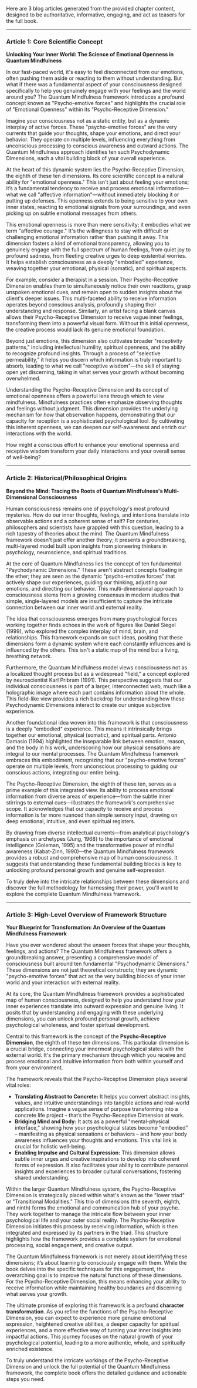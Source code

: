 Here are 3 blog articles generated from the provided chapter content, designed to be authoritative, informative, engaging, and act as teasers for the full book.

---

### Article 1: Core Scientific Concept

 **Unlocking Your Inner World: The Science of Emotional Openness in Quantum Mindfulness**

In our fast-paced world, it's easy to feel disconnected from our emotions, often pushing them aside or reacting to them without understanding. But what if there was a fundamental aspect of your consciousness designed specifically to help you genuinely engage with your feelings and the world around you? The Quantum Mindfulness framework introduces a profound concept known as "Psycho-emotive forces" and highlights the crucial role of "Emotional Openness" within its "Psycho-Receptive Dimension."

Imagine your consciousness not as a static entity, but as a dynamic interplay of active forces. These "psycho-emotive forces" are the very currents that guide your thoughts, shape your emotions, and direct your behavior. They operate on multiple levels, influencing everything from unconscious processing to conscious awareness and outward actions. The Quantum Mindfulness approach identifies ten such Psychodynamic Dimensions, each a vital building block of your overall experience.

At the heart of this dynamic system lies the Psycho-Receptive Dimension, the eighth of these ten dimensions. Its core scientific concept is a natural ability for "emotional openness." This isn't just about feeling your emotions; it’s a fundamental tendency to receive and process emotional information—what we call "affective information"—without immediately blocking it or putting up defenses. This openness extends to being sensitive to your own inner states, reacting to emotional signals from your surroundings, and even picking up on subtle emotional messages from others.

This emotional openness is more than mere sensitivity; it embodies what we term "affective courage." It's the willingness to stay with difficult or challenging emotional information rather than pushing it away. This dimension fosters a kind of emotional transparency, allowing you to genuinely engage with the full spectrum of human feelings, from quiet joy to profound sadness, from fleeting creative urges to deep existential worries. It helps establish consciousness as a deeply "embodied" experience, weaving together your emotional, physical (somatic), and spiritual aspects.

For example, consider a therapist in a session. Their Psycho-Receptive Dimension enables them to simultaneously notice their own reactions, grasp unspoken emotional cues, and remain open to sudden insights about the client's deeper issues. This multi-faceted ability to receive information operates beyond conscious analysis, profoundly shaping their understanding and response. Similarly, an artist facing a blank canvas allows their Psycho-Receptive Dimension to receive vague inner feelings, transforming them into a powerful visual form. Without this initial openness, the creative process would lack its genuine emotional foundation.

Beyond just emotions, this dimension also cultivates broader "receptivity patterns," including intellectual humility, spiritual openness, and the ability to recognize profound insights. Through a process of "selective permeability," it helps you discern which information is truly important to absorb, leading to what we call "receptive wisdom"—the skill of staying open yet discerning, taking in what serves your growth without becoming overwhelmed.

Understanding the Psycho-Receptive Dimension and its concept of emotional openness offers a powerful lens through which to view mindfulness. Mindfulness practices often emphasize observing thoughts and feelings without judgment. This dimension provides the underlying mechanism for *how* that observation happens, demonstrating that our capacity for reception is a sophisticated psychological tool. By cultivating this inherent openness, we can deepen our self-awareness and enrich our interactions with the world.

How might a conscious effort to enhance your emotional openness and receptive wisdom transform your daily interactions and your overall sense of well-being?

---

### Article 2: Historical/Philosophical Origins

 **Beyond the Mind: Tracing the Roots of Quantum Mindfulness's Multi-Dimensional Consciousness**

Human consciousness remains one of psychology's most profound mysteries. How do our inner thoughts, feelings, and intentions translate into observable actions and a coherent sense of self? For centuries, philosophers and scientists have grappled with this question, leading to a rich tapestry of theories about the mind. The Quantum Mindfulness framework doesn't just offer another theory; it presents a groundbreaking, multi-layered model built upon insights from pioneering thinkers in psychology, neuroscience, and spiritual traditions.

At the core of Quantum Mindfulness lies the concept of ten fundamental "Psychodynamic Dimensions." These aren't abstract concepts floating in the ether; they are seen as the dynamic "psycho-emotive forces" that actively shape our experiences, guiding our thinking, adjusting our emotions, and directing our behavior. This multi-dimensional approach to consciousness stems from a growing consensus in modern studies that simple, single-layered models are insufficient to capture the intricate connection between our inner world and external reality.

The idea that consciousness emerges from many psychological forces working together finds echoes in the work of figures like Daniel Siegel (1999), who explored the complex interplay of mind, brain, and relationships. This framework expands on such ideas, positing that these dimensions form a dynamic system where each constantly influences and is influenced by the others. This isn't a static map of the mind but a living, breathing network.

Furthermore, the Quantum Mindfulness model views consciousness not as a localized thought process but as a widespread "field," a concept explored by neuroscientist Karl Pribram (1991). This perspective suggests that our individual consciousness is part of a larger, interconnected web, much like a holographic image where each part contains information about the whole. This field-like view provides a rich backdrop for understanding how these Psychodynamic Dimensions interact to create our unique subjective experience.

Another foundational idea woven into this framework is that consciousness is a deeply "embodied" experience. This means it intrinsically brings together our emotional, physical (somatic), and spiritual parts. Antonio Damasio (1994) highlighted the inseparable link between emotion, reason, and the body in his work, underscoring how our physical sensations are integral to our mental processes. The Quantum Mindfulness framework embraces this embodiment, recognizing that our "psycho-emotive forces" operate on multiple levels, from unconscious processing to guiding our conscious actions, integrating our entire being.

The Psycho-Receptive Dimension, the eighth of these ten, serves as a prime example of this integrated view. Its ability to process emotional information from diverse areas of experience—from the subtle inner stirrings to external cues—illustrates the framework's comprehensive scope. It acknowledges that our capacity to receive and process information is far more nuanced than simple sensory input, drawing on deep emotional, intuitive, and even spiritual registers.

By drawing from diverse intellectual currents—from analytical psychology's emphasis on archetypes (Jung, 1968) to the importance of emotional intelligence (Goleman, 1995) and the transformative power of mindful awareness (Kabat-Zinn, 1990)—the Quantum Mindfulness framework provides a robust and comprehensive map of human consciousness. It suggests that understanding these fundamental building blocks is key to unlocking profound personal growth and genuine self-expression.

To truly delve into the intricate relationships between these dimensions and discover the full methodology for harnessing their power, you'll want to explore the complete Quantum Mindfulness framework.

---

### Article 3: High-Level Overview of Framework Structure

 **Your Blueprint for Transformation: An Overview of the Quantum Mindfulness Framework**

Have you ever wondered about the unseen forces that shape your thoughts, feelings, and actions? The Quantum Mindfulness framework offers a groundbreaking answer, presenting a comprehensive model of consciousness built around ten fundamental "Psychodynamic Dimensions." These dimensions are not just theoretical constructs; they are dynamic "psycho-emotive forces" that act as the very building blocks of your inner world and your interaction with external reality.

At its core, the Quantum Mindfulness framework provides a sophisticated map of human consciousness, designed to help you understand *how* your inner experiences translate into outward expression and genuine living. It posits that by understanding and engaging with these underlying dimensions, you can unlock profound personal growth, achieve psychological wholeness, and foster spiritual development.

Central to this framework is the concept of the **Psycho-Receptive Dimension**, the eighth of these ten dimensions. This particular dimension is a crucial bridge, connecting your innermost psychological states with the external world. It's the primary mechanism through which you receive and process emotional and intuitive information from both within yourself and from your environment.

The framework reveals that the Psycho-Receptive Dimension plays several vital roles:
*   **Translating Abstract to Concrete:** It helps you convert abstract insights, values, and intuitive understandings into tangible actions and real-world applications. Imagine a vague sense of purpose transforming into a concrete life project – that’s the Psycho-Receptive Dimension at work.
*   **Bridging Mind and Body:** It acts as a powerful "mental-physical interface," showing how your psychological states become "embodied" – manifesting as physical sensations or behaviors – and how your body awareness influences your thoughts and emotions. This vital link is crucial for holistic well-being.
*   **Enabling Impulse and Cultural Expression:** This dimension allows subtle inner urges and creative inspirations to develop into coherent forms of expression. It also facilitates your ability to contribute personal insights and experiences to broader cultural conversations, fostering shared understanding.

Within the larger Quantum Mindfulness system, the Psycho-Receptive Dimension is strategically placed within what's known as the "lower triad" or "Transitional Modalities." This trio of dimensions (the seventh, eighth, and ninth) forms the emotional and communication hub of your psyche. They work together to manage the intricate flow between your inner psychological life and your outer social reality. The Psycho-Receptive Dimension initiates this process by receiving information, which is then integrated and expressed by its partners in the triad. This structure highlights how the framework provides a complete system for emotional processing, social engagement, and creative output.

The Quantum Mindfulness framework is not merely about identifying these dimensions; it’s about learning to consciously engage with them. While the book delves into the specific techniques for this engagement, the overarching goal is to improve the natural functions of these dimensions. For the Psycho-Receptive Dimension, this means enhancing your ability to receive information while maintaining healthy boundaries and discerning what serves your growth.

The ultimate promise of exploring this framework is a profound **character transformation**. As you refine the functions of the Psycho-Receptive Dimension, you can expect to experience more genuine emotional expression, heightened creative abilities, a deeper capacity for spiritual experiences, and a more effective way of turning your inner insights into impactful actions. This journey focuses on the natural growth of your psychological potential, leading to a more authentic, whole, and spiritually enriched existence.

To truly understand the intricate workings of the Psycho-Receptive Dimension and unlock the full potential of the Quantum Mindfulness framework, the complete book offers the detailed guidance and actionable steps you need.